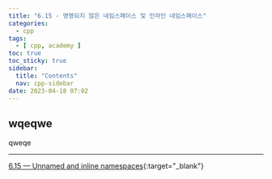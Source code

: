 ```yaml
---
title: "6.15 - 명명되지 않은 네임스페이스 및 인라인 네임스페이스"
categories:
  - cpp
tags:
  - [ cpp, academy ]
toc: true
toc_sticky: true
sidebar:
  title: "Contents"
  nav: cpp-sidebar
date: 2023-04-18 07:02
---
```


## wqeqwe

qweqe

---

[6.15 — Unnamed and inline namespaces](https://www.learncpp.com/cpp-tutorial/unnamed-and-inline-namespaces/){:target="_blank"}

<!--

<div class="notice--info" markdown="1">
<span class="notice-title">
**TITLE**
</span>

BODY
</div>

-->